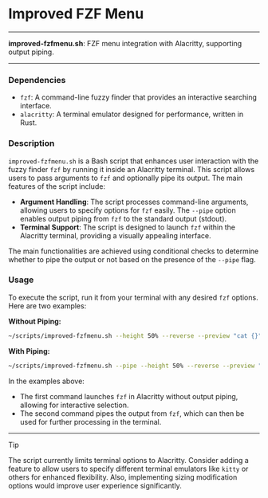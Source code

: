# Improved FZF Menu

---

**improved-fzfmenu.sh**: FZF menu integration with Alacritty, supporting output piping.

---

### Dependencies

- `fzf`: A command-line fuzzy finder that provides an interactive searching interface.
- `alacritty`: A terminal emulator designed for performance, written in Rust.

### Description

`improved-fzfmenu.sh` is a Bash script that enhances user interaction with the fuzzy finder `fzf` by running it inside an Alacritty terminal. This script allows users to pass arguments to `fzf` and optionally pipe its output. The main features of the script include:

- **Argument Handling**: The script processes command-line arguments, allowing users to specify options for `fzf` easily. The `--pipe` option enables output piping from `fzf` to the standard output (stdout).
- **Terminal Support**: The script is designed to launch `fzf` within the Alacritty terminal, providing a visually appealing interface. 

The main functionalities are achieved using conditional checks to determine whether to pipe the output or not based on the presence of the `--pipe` flag.

### Usage

To execute the script, run it from your terminal with any desired `fzf` options. Here are two examples:

**Without Piping:**
```bash
~/scripts/improved-fzfmenu.sh --height 50% --reverse --preview "cat {}"
```

**With Piping:**
```bash
~/scripts/improved-fzfmenu.sh --pipe --height 50% --reverse --preview "cat {}"
```

In the examples above:
- The first command launches `fzf` in Alacritty without output piping, allowing for interactive selection.
- The second command pipes the output from `fzf`, which can then be used for further processing in the terminal.

---

> [!TIP]  
> The script currently limits terminal options to Alacritty. Consider adding a feature to allow users to specify different terminal emulators like `kitty` or others for enhanced flexibility. Also, implementing sizing modification options would improve user experience significantly.